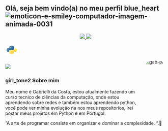 ## Olá, seja bem vindo(a) no meu perfil blue_heart <img src="https://www.imagensanimadas.com/data/media/318/emoticon-e-smiley-computador-imagem-animada-0031.gif" border="0" alt="emoticon-e-smiley-computador-imagem-animada-0031" /></a>
<div align="center">
  <a href="https://github.com/Gabrielli-da-Costa-Vieira">
  <img height="150em" src="https://github-readme-stats.vercel.app/api?username=Gabrielli-da-Costa-Vieira&show_icons=true&theme=blue&include_all_commits=true&count_private=true"/>
  <img height="150em" "180em" src="https://github-readme-stats.vercel.app/api/top-langs/?username=Gabrielli-da-Costa-Vieiras&layout=compact&langs_count=7&theme=blue"/>
</div>
<div style="display: inline_block"><br>
 <img align="center" alt="Gab-Python" height="30" width="40" src="https://raw.githubusercontent.com/devicons/devicon/master/icons/python/python-original.svg">  
       

  <img align="right" alt="gab-pic" height="160" style="border-radius:50px;" 
       src="https://cdn.discordapp.com/attachments/910631406965755954/913604520175616030/tumblr_mcogdiNfjY1riid95o1_500.gif">
</div>
  
  ##
 
<div> 
  <a href="https://www.instagram.com/gabii_vieiraaa/" target="_blank"><img src="https://img.shields.io/badge/-Instagram-%23E4405F?style=for-the-badge&logo=instagram&logoColor=white" target="_blank"></a>
  

### girl_tone2 Sobre mim 
Meu nome é Gabrielli da Costa, estou atualmente fazendo um curso tecnico de ciências da computação, onde estou aprendendo sobre redes e também estou aprendendo python, você pode ver minha evolução na nos meus repositorios, irei postar meus projetos em Python e em Portugol.


”A arte de programar consiste em organizar e dominar a complexidade. ”.🌺

 

</div>

